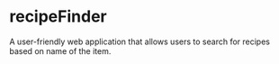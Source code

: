 # recipeFinder
A user-friendly web application that allows users to search for recipes based on name of the item.

